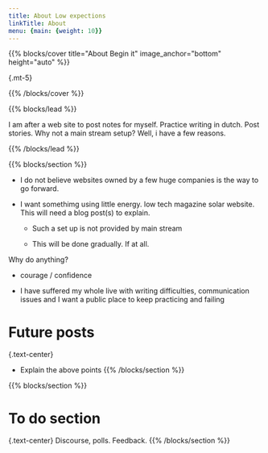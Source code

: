 ```yaml
---
title: About Low expections
linkTitle: About
menu: {main: {weight: 10}}
---
```


{{% blocks/cover title="About Begin it" image_anchor="bottom" height="auto" %}}


{.mt-5}

{{% /blocks/cover %}}

{{% blocks/lead %}}

I am after a web site to post notes for myself. Practice writing in dutch. Post stories.
Why not a main stream setup?
Well, i have a few reasons.


{{% /blocks/lead %}}

{{% blocks/section %}}

- I do not believe websites owned by a few huge companies is the way to go forward.

- I want somethimg using little energy. low tech magazine solar website. This will need a blog post(s) to explain.
    
    - Such a set up is not provided by main stream 

    - This will be done gradually. If at all.

Why do anything?

- courage / confidence


- I have suffered my whole live with writing difficulties, communication issues and I want a public place to keep practicing and failing


# Future posts
{.text-center}
- Explain the above points
{{% /blocks/section %}}

{{% blocks/section %}}

# To do section
{.text-center}
Discourse, polls. Feedback.
{{% /blocks/section %}}